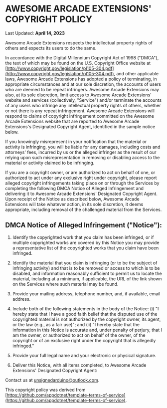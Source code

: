 # AWESOME ARCADE EXTENSIONS' COPYRIGHT POLICY

Last Updated: **April 14, 2023**

Awesome Arcade Extensions respects the intellectual property rights of others and expects its users to do the same.

In accordance with the Digital Millennium Copyright Act of 1998 ("DMCA"), the text of which may be found on the U.S. Copyright Office website at [http://www.copyright.gov/legislation/pl105-304.pdf](http://www.copyright.gov/legislation/pl105-304.pdf), and other applicable laws, Awesome Arcade Extensions has adopted a policy of terminating, in appropriate circumstances and at our sole discretion, the accounts of users who are deemed to be repeat infringers. Awesome Arcade Extensions may also, at its sole discretion, limit access to Awesome Arcade Extensions' website and services (collectively, "Service") and/or terminate the accounts of any users who infringe any intellectual property rights of others, whether or not there is any repeat infringement. Awesome Arcade Extensions will respond to claims of copyright infringement committed on the Awesome Arcade Extensions website that are reported to Awesome Arcade Extensions's Designated Copyright Agent, identified in the sample notice below.

If you knowingly misrepresent in your notification that the material or activity is infringing, you will be liable for any damages, including costs and attorneys' fees, incurred by us or the alleged infringer as the result of our relying upon such misrepresentation in removing or disabling access to the material or activity claimed to be infringing.

If you are a copyright owner, or are authorized to act on behalf of one, or authorized to act under any exclusive right under copyright, please report alleged copyright infringements taking place on or through the Services by completing the following DMCA Notice of Alleged Infringement and delivering it to Awesome Arcade Extensions' Designated Copyright Agent. Upon receipt of the Notice as described below, Awesome Arcade Extensions will take whatever action, in its sole discretion, it deems appropriate, including removal of the challenged material from the Services.

## DMCA Notice of Alleged Infringement ("Notice"):

1. Identify the copyrighted work that you claim has been infringed, or if multiple copyrighted works are covered by this Notice you may provide a representative list of the copyrighted works that you claim have been infringed.

1. Identify the material that you claim is infringing (or to be the subject of infringing activity) and that is to be removed or access to which is to be disabled, and information reasonably sufficient to permit us to locate the material, including at a minimum, if applicable, the URL of the link shown on the Services where such material may be found.

1. Provide your mailing address, telephone number, and, if available, email address.

1. Include both of the following statements in the body of the Notice: (i) "I hereby state that I have a good faith belief that the disputed use of the copyrighted material is not authorized by the copyright owner, its agent, or the law (e.g., as a fair use)"; and (ii) "I hereby state that the information in this Notice is accurate and, under penalty of perjury, that I am the owner, or authorized to act on behalf of the owner, of the copyright or of an exclusive right under the copyright that is allegedly infringed."

1. Provide your full legal name and your electronic or physical signature.

1. Deliver this Notice, with all items completed, to Awesome Arcade Extensions' Designated Copyright Agent:

Contact us at [unsignedarduino@outlook.com](mailto:unsignedarduino@outlook.com).

This copyright policy was derived from [https://github.com/appdotnet/template-terms-of-service](https://github.com/appdotnet/template-terms-of-service).
